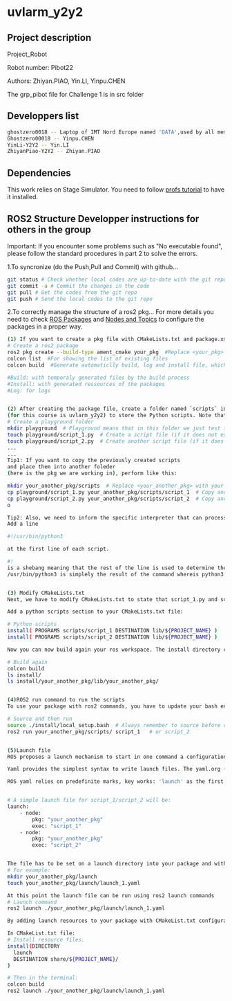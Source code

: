 # uvlarm_y2y2

## Project description

Project_Robot

Robot number: Pibot22

Authors: Zhiyan.PIAO, Yin.LI, Yinpu.CHEN

The grp_pibot file for Challenge 1 is in src folder

## Developpers list

```sh
ghostzero0018 -- Laptop of IMT Nord Europe named 'DATA',used by all members of the group
Ghostzero00018 -- Yinpu.CHEN
YinLi-Y2Y2 -- Yin.LI
ZhiyanPiao-Y2Y2 -- Zhiyan.PIAO
```

## Dependencies

This work relies on Stage Simulator.
You need to follow [profs tutorial](https://imt-mobisyst.github.io/lct-mobile-robot/tuto-kick-off/simulation/)
to have it installed.

## ROS2 Structure Developper instructions for others in the group

Important: If you encounter some problems such as "No executable found", please follow the standard procedures in part 2 to solve the errors.

1.To syncronize (do the Push,Pull and Commit) with github...

```sh
git status # Check whether local codes are up-to-date with the git repo or not
git commit -a # Commit the changes in the code
git pull # Get the codes from the git repo
git push # Send the local codes to the git repo
```

2.To correctly manage the structure of a ros2 pkg...
For more details you need to check [ROS Packages](https://imt-mobisyst.github.io/lct-mobile-robot/tuto-kick-off/package/)
and [Nodes and Topics](https://imt-mobisyst.github.io/lct-mobile-robot/tuto-kick-off/first-contact/)
to configure the packages in a proper way.

```sh
(1) If you want to create a pkg file with CMakeLists.txt and package.xml automatically generated, use these commands: ;
# Create a ros2 package
ros2 pkg create --build-type ament_cmake your_pkg  #Replace <your_pkg> with your own pkg name
colcon list  #For showing the list of existing files
colcon build  #Generate automaticlly build, log and install file, which are no need to be committed and pushed; remember to always colcon build before running again after modification

#Build: with temporaly generated files by the build process 
#Install: with generated ressources of the packages 
#Log: for logs


(2) After creating the package file, create a folder named `scripts` inside your root directory 
(for this course is uvlarm_y2y2) to store the Python scripts. Note that scripts are essential as they serve as Nodes.
# Create a playground folder
mkdir playground  # Playground means that in this folder we just test the functionality of Python 3 scripts not run in ROS2
touch playground/script_1.py  # Create a script file (if it does not exist)
touch playground/script_2.py  # Create another script file (if it does not exist)
...     
...
Tip1: If you want to copy the previously created scripts 
and place them into another foleder
(here is the pkg we are working in), perform like this:

mkdir your_another_pkg/scripts  # Replace <your_another_pkg> with your another pkg name
cp playground/script_1.py your_another_pkg/scripts/script_1  # Copy and paste the the content of previous created script_1.py into script_1 of the project pkg 
cp playground/script_2.py your_another_pkg/scripts/script_2  # Copy and paste the the content of previous created script_2.py into script_2 of the project pkg
o

Tip2: Also, we need to inform the specific interpreter that can process our script (ie python3). 
Add a line

#!/usr/bin/python3 

at the first line of each script. 

#! 
is a shebang meaning that the rest of the line is used to determine the program to interpret the content of the current file. 
/usr/bin/python3 is simplely the result of the command whereis python3.


(3) Modify CMakeLists.txt
Next, we have to modify CMakeLists.txt to state that script_1.py and script_2.py should be installed as program (ie. in the appropriate destination to make them reachable by ros2 command).

Add a python scripts section to your CMakeLists.txt file:

# Python scripts
install( PROGRAMS scripts/script_1 DESTINATION lib/${PROJECT_NAME} )
install( PROGRAMS scripts/script_2 DESTINATION lib/${PROJECT_NAME} )

Now you can now build again your ros workspace. The install directory contain a your_another_pkg with everything inside.

# Build again
colcon build
ls install/
ls install/your_another_pkg/lib/your_another_pkg/


(4)ROS2 run command to run the scripts
To use your package with ros2 commands, you have to update your bash environment. Then it would be possible to start your node with ros2 run command.

# Source and then run
source ./install/local_setup.bash  # Always remember to source before run
ros2 run your_another_pkg/scripts/ script_1   # or script_2


(5)Launch file
ROS proposes a launch mechanism to start in one command a configuration of several nodes. Launch file can be defined with markup language (XML or YAML) or python3 for more complex launch scenarios.

Yaml provides the simplest syntax to write launch files. The yaml.org (https://yaml.org/) gives an example of a yaml resources. Similarly to Python, it relies on indentation to mark the ownership of elements.

ROS yaml relies on predefinite marks, key works: 'launch' as the first element and composed by a list of nodes. Minimal configuration for a node include pkg and exec attributes to identify the node to start.


# A simple launch file for script_1/script_2 will be:
launch:
    - node:
        pkg: "your_another_pkg"
        exec: "script_1"
    - node:
        pkg: "your_another_pkg"
        exec: "script_2"


The file has to be set on a launch directory into your package and with a name ending by _launch.yaml, converse_launch.yaml for instance.
# For example:
mkdir your_another_pkg/launch
touch your_another_pkg/launch/launch_1.yaml

At this point the launch file can be run using ros2 launch commands
# Launch command
ros2 launch ./your_another_pkg/launch/launch_1.yaml

By adding launch resources to your package with CMakeList.txt configuration file, you make launch files easier to find.

In CMakeList.txt file:
# Install resource files.
install(DIRECTORY
  launch
  DESTINATION share/${PROJECT_NAME}/
)

# Then in the terminal:
colcon build
ros2 launch ./your_another_pkg/launch/launch_1.yaml
```
